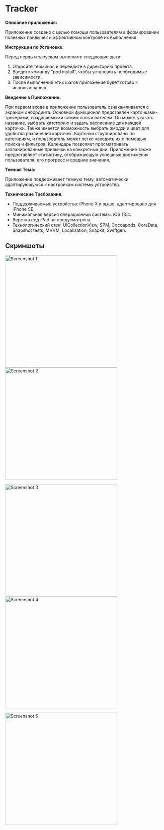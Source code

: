 # Tracker

**Описание приложения:**

Приложение создано с целью помощи пользователям в формировании полезных привычек и эффективном контроле их выполнения.

**Инструкции по Установке:**

Перед первым запуском выполните следующие шаги:

1. Откройте терминал и перейдите в директорию проекта.
2. Введите команду "pod install", чтобы установить необходимые зависимости.
3. После выполнения этих шагов приложение будет готово к использованию.

**Введение в Приложение:**

При первом входе в приложение пользователь ознакамливается с экраном онбординга. Основной функционал представлен карточками-трекерами, создаваемыми самим пользователем. Он может указать название, выбрать категорию и задать расписание для каждой карточки. Также имеется возможность выбрать эмодзи и цвет для удобства различения карточек. Карточки сгруппированы по категориям, и пользователь может легко находить их с помощью поиска и фильтров. Календарь позволяет просматривать запланированные привычки на конкретные дни. Приложение также предоставляет статистику, отображающую успешные достижения пользователя, его прогресс и средние значения.

**Темная Тема:**

Приложение поддерживает темную тему, автоматически адаптирующуюся к настройкам системы устройства.

**Технические Требования:**

- Поддерживаемые устройства: iPhone X и выше, адаптировано для iPhone SE.
- Минимальная версия операционной системы: iOS 13.4.
- Верстка под iPad не предусмотрена.
- Технологический стек: UICollectionView, SPM, Cocoapods, CoreData, Snapshot tests, MVVM, Localization, Snapkit, Swiftgen.

## **Скриншоты**

<img width="360" alt="Screenshot 1" src="https://github.com/AndreyAslanov/Tracker/blob/1e7149527a41ebdcf6ec6491ac90788f52d2f445/Screenshots/Simulator%20Screenshot%20-%20iPhone%2014%20Pro%20-%202024-01-02%20at%2003.54.45.png"> <img width="360" alt="Screenshot 2" src="https://github.com/AndreyAslanov/Tracker/blob/1e7149527a41ebdcf6ec6491ac90788f52d2f445/Screenshots/Simulator%20Screenshot%20-%20iPhone%2014%20Pro%20-%202024-01-02%20at%2003.51.47.png">

<img width="360" alt="Screenshot 3" src="https://github.com/AndreyAslanov/Tracker/blob/1e7149527a41ebdcf6ec6491ac90788f52d2f445/Screenshots/Simulator%20Screenshot%20-%20iPhone%2014%20Pro%20-%202024-01-02%20at%2003.55.33.png"> <img width="360" alt="Screenshot 4" src="https://github.com/AndreyAslanov/Tracker/blob/1e7149527a41ebdcf6ec6491ac90788f52d2f445/Screenshots/Simulator%20Screenshot%20-%20iPhone%2014%20Pro%20-%202024-01-02%20at%2003.56.22.png">

<img width="360" alt="Screenshot 5" src="https://github.com/AndreyAslanov/Tracker/blob/1e7149527a41ebdcf6ec6491ac90788f52d2f445/Screenshots/Simulator%20Screenshot%20-%20iPhone%2014%20Pro%20-%202024-01-02%20at%2003.55.01.png">
